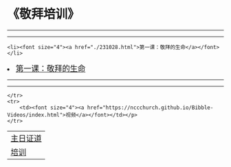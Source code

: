 <meta name="viewport" content="width=device-width,initial-scale=1.0,maximum-scale=1.0,minimum-scale=1.0,user-scalable=no">
<title>《敬拜培训》</title>


<style type="text/css">
.mylistdiv{width:300px;height:700px;background:#ccc;}
</style>


<h1>《敬拜培训》</h1>

<hr><hr>

	<li><font size="4"><a href="./231028.html">第一课：敬拜的生命</a></font></li>
</tr>
<tr>
	<li><font size="4"><a href="./231028.html">第一课：敬拜的生命</a></font></li>

</ul>

<hr><hr>
<table>
	<tr>
		<td><font size="4"><a href="https://nccchurch.github.io/Sermons/">主日证道</a></font></td>

	</tr>
	<tr>
		<td><font size="4"><a href="https://nccchurch.github.io/Bibble-Videos/index.html">视频</a></font></td></p>
	</tr>
  <tr>
		<td><font size="4"><a href="https://nccchurch.github.io/Worship/index.html">培训</a></font></td></p>
</table>
</p>

